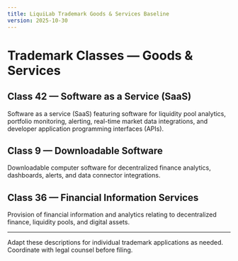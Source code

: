 ```yaml
---
title: LiquiLab Trademark Goods & Services Baseline
version: 2025-10-30
---
```


# Trademark Classes — Goods & Services

## Class 42 — Software as a Service (SaaS)
Software as a service (SaaS) featuring software for liquidity pool analytics, portfolio monitoring, alerting, real-time market data integrations, and developer application programming interfaces (APIs).

## Class 9 — Downloadable Software
Downloadable computer software for decentralized finance analytics, dashboards, alerts, and data connector integrations.

## Class 36 — Financial Information Services
Provision of financial information and analytics relating to decentralized finance, liquidity pools, and digital assets.

---

Adapt these descriptions for individual trademark applications as needed. Coordinate with legal counsel before filing.
